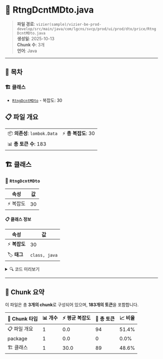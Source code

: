 # 📄 RtngDcntMDto.java

> **파일 경로**: `vizier(sample)/vizier-be-prod-develop/src/main/java/com/lgcns/svcp/prod/ui/prod/dto/price/RtngDcntMDto.java`  
> **생성일**: 2025-10-13  
> **Chunk 수**: 3개  
> **언어**: Java
---

## 📑 목차

### 🏗️ 클래스
- [`RtngDcntMDto`](#class-rtngdcntmdto) - 복잡도: 30

## 📋 파일 개요

| | |
|--|--|
| 📦 **의존성**: `lombok.Data` | ⚡ **총 복잡도**: 30 |
| 📊 **총 토큰 수**: 183 |  |



## 🏗️ 클래스

### <a id="class-rtngdcntmdto"></a>🎯 `RtngDcntMDto`

| 속성 | 값 |
|------|----|
| ⚡ 복잡도 | 30 |



#### 📋 클래스 정보

| 속성 | 값 |
|------|----|
| ⚡ **복잡도** | 30 || 📍 **라인 범위** | 6-6 |
| 🏷️ **태그** | `class, java` |

<details>
<summary>🔍 코드 미리보기</summary>

```java
public class RtngDcntMDto {
	private String prodUuid;
	private String rtngDcntCd;
	private String rtngDcntNm;
	private String valdStrtDtm;
	private String valdEndDtm;
	private String prodKdCd;
	private String prodKdDetlCd;
	private String prodDivsCd;
	private String asgnCondDivsCd;
	private String maxPermCnt;
	private String ratDivsCd;
	private String ioclDivsCd;
	private String ratAplyLvCd;
	private String ratAplyDivsCd;
	private String ratDetlDivsCd;
	private String rtngDcntRatAplyUval;
	private String ratAplyUnitCd;
	private String rtngDcntRat;
	private String ratAplyKdCd;
	private String curUnitCd;
	private String dcntPrtyAplyDivsCd;
	private String prty;
	private String sectAplyKdCd;
	private String rgstUsr;
	private String rgstDtm;
	private String updUsr;
	private String updDtm;
	pri...
```

**Chunk 정보**
- 🆔 **ID**: `b622c9e958e8`
- 📍 **라인**: 6-6
- 📊 **토큰**: 89
- 🏷️ **태그**: `class, java`

</details>

---





## 🧩 Chunk 요약

이 파일은 총 **3개의 chunk**로 구성되어 있으며, **183개의 토큰**을 포함합니다.

| 🧩 Chunk 타입 | 📊 개수 | ⚡ 평균 복잡도 | 📝 총 토큰 | 📈 비율 |
|---------------|--------|-------------|----------|--------|
| 📋 파일 개요 | 1 | 0.0 | 94 | 51.4% |
| package | 1 | 0.0 | 0 | 0.0% |
| 🏗️ 클래스 | 1 | 30.0 | 89 | 48.6% |

